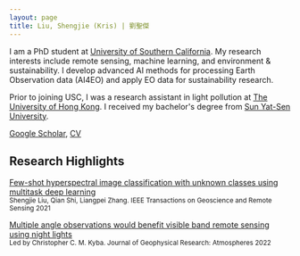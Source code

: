 ```yaml
---
layout: page
title: Liu, Shengjie (Kris) | 劉聖傑
---
```



I am a PhD student at [University of Southern California](https://usc.edu). My research interests include remote sensing, machine learning, and environment & sustainability. I develop advanced AI methods for processing Earth Observation data (AI4EO) and apply EO data for sustainability research. 

Prior to joining USC, I was a research assistant in light pollution at [The University of Hong Kong](https://hku.hk). I received my bachelor's degree from [Sun Yat-Sen University](https://sysu.edu.cn). 



[Google Scholar](https://scholar.google.com/citations?hl=en&user=D2ZRcjQAAAAJ), [CV](skrisliuCV.pdf)

## Research Highlights

[Few-shot hyperspectral image classification with unknown classes using multitask deep learning](https://doi.org/10.1109/TGRS.2020.3018879)  
<sup>Shengjie Liu, Qian Shi, Liangpei Zhang. IEEE Transactions on Geoscience and Remote Sensing 2021</sup>

[Multiple angle observations would benefit visible band remote sensing using night lights](https://doi.org/10.1029/2021JD036382)  
<sup>Led by Christopher C. M. Kyba. Journal of Geophysical Research: Atmospheres 2022</sup>


